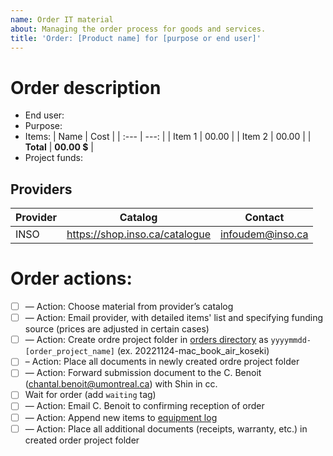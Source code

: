 ```yaml
---
name: Order IT material
about: Managing the order process for goods and services.
title: 'Order: [Product name] for [purpose or end user]'
---
```

<!-- 1. Describe order -->
# Order description
- End user:
- Purpose:
- Items:
  | Name | Cost <!-- Specify currency if not in CAD --> |
  | :--- | ---: |
  | Item 1  | 00.00 |
  | Item 2  | 00.00 | <!-- Add items by copy-pasting -->
  | **Total** | **00.00 $** |
- Project funds: <!-- Project funding to use for the purchase-->

## Providers

| Provider | Catalog | Contact |
| --- | --- | --- |
| INSO | https://shop.inso.ca/catalogue | infoudem@inso.ca |

<!-- 2. Proceed with order -->
# Order actions:

- [ ] — Action: Choose material from provider’s catalog
- [ ] — Action: Email provider, with detailed items' list and specifying funding source (prices are adjusted in certain cases)
- [ ] — Action: Create ordre project folder in [orders directory](https://github.com/CUPUM/general/tree/main/equipment/orders) as ```yyyymmdd-[order_project_name]``` (ex. 20221124-mac_book_air_koseki)
- [ ] – Action: Place all documents in newly created ordre project folder
- [ ] — Action: Forward submission document to the C. Benoit (chantal.benoit@umontreal.ca) with Shin in cc.
- [ ] Wait for order (add ```waiting``` tag)
- [ ] — Action: Email C. Benoit to confirming reception of order
- [ ] — Action: Append new items to [equipment log](https://github.com/CUPUM/general/blob/main/equipment/beaudrymarchand-log-equipment-20221013.csv)
- [ ] — Action: Place all additional documents (receipts, warranty, etc.) in created order project folder
